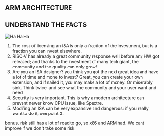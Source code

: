## ARM ARCHITECTURE
## UNDERSTAND THE FACTS

![Ha Ha Ha](/assets/images/hahaha.png)

1. The cost of licensing an ISA is only a fraction of the investment, but is a fraction you can invest elsewhere.
2. RISC-V has already a great community response well before any HW got released; and thanks to the investment of many tech giant, the community and the quality can only grow!
3. Are you an ISA designer? you think you got the next great idea and have a lot of time and mone to invest? Great, you can create your own extension, and if nailed it, you may make a lot of money. Or miserably sink. Think twice, and see what the community and your user want and need.
4. Security is very important. This is why a modern architecture can prevent newer know CPU issue, like Spectre.
5. Modifing an ISA can be very expansive and dangerous: if you really want to do it, see point 3.
  
bonus. risk still has a lot of road to go, so x86 and ARM had. We cant improve if we don't take some risk
